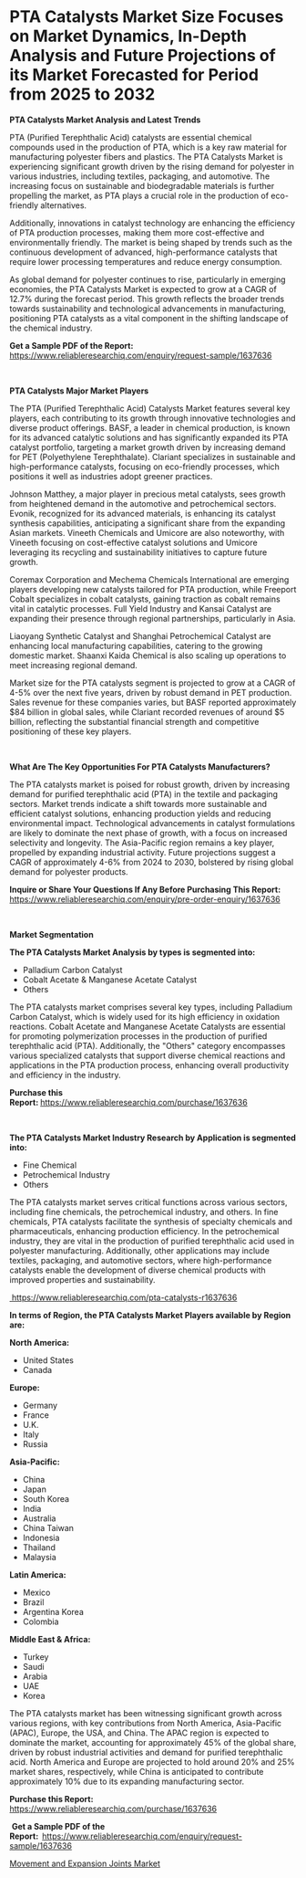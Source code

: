 <p><h1>PTA Catalysts Market Size Focuses on Market Dynamics, In-Depth Analysis and Future Projections of its Market Forecasted for Period from 2025 to 2032</h1></p><p><strong>PTA Catalysts Market Analysis and Latest Trends</strong></p>
<p><p>PTA (Purified Terephthalic Acid) catalysts are essential chemical compounds used in the production of PTA, which is a key raw material for manufacturing polyester fibers and plastics. The PTA Catalysts Market is experiencing significant growth driven by the rising demand for polyester in various industries, including textiles, packaging, and automotive. The increasing focus on sustainable and biodegradable materials is further propelling the market, as PTA plays a crucial role in the production of eco-friendly alternatives.</p><p>Additionally, innovations in catalyst technology are enhancing the efficiency of PTA production processes, making them more cost-effective and environmentally friendly. The market is being shaped by trends such as the continuous development of advanced, high-performance catalysts that require lower processing temperatures and reduce energy consumption.</p><p>As global demand for polyester continues to rise, particularly in emerging economies, the PTA Catalysts Market is expected to grow at a CAGR of 12.7% during the forecast period. This growth reflects the broader trends towards sustainability and technological advancements in manufacturing, positioning PTA catalysts as a vital component in the shifting landscape of the chemical industry.</p></p>
<p><strong>Get a Sample PDF of the Report:&nbsp;</strong> <a href="https://www.reliableresearchiq.com/enquiry/request-sample/1637636?utm_campaign=2455&utm_medium=2&utm_source=Github&utm_content=ia&utm_term=02042025&utm_id=pta-catalysts">https://www.reliableresearchiq.com/enquiry/request-sample/1637636</a></p>
<p>&nbsp;</p>
<p><strong>PTA Catalysts Major Market Players</strong></p>
<p><p>The PTA (Purified Terephthalic Acid) Catalysts Market features several key players, each contributing to its growth through innovative technologies and diverse product offerings. BASF, a leader in chemical production, is known for its advanced catalytic solutions and has significantly expanded its PTA catalyst portfolio, targeting a market growth driven by increasing demand for PET (Polyethylene Terephthalate). Clariant specializes in sustainable and high-performance catalysts, focusing on eco-friendly processes, which positions it well as industries adopt greener practices.</p><p>Johnson Matthey, a major player in precious metal catalysts, sees growth from heightened demand in the automotive and petrochemical sectors. Evonik, recognized for its advanced materials, is enhancing its catalyst synthesis capabilities, anticipating a significant share from the expanding Asian markets. Vineeth Chemicals and Umicore are also noteworthy, with Vineeth focusing on cost-effective catalyst solutions and Umicore leveraging its recycling and sustainability initiatives to capture future growth.</p><p>Coremax Corporation and Mechema Chemicals International are emerging players developing new catalysts tailored for PTA production, while Freeport Cobalt specializes in cobalt catalysts, gaining traction as cobalt remains vital in catalytic processes. Full Yield Industry and Kansai Catalyst are expanding their presence through regional partnerships, particularly in Asia.</p><p>Liaoyang Synthetic Catalyst and Shanghai Petrochemical Catalyst are enhancing local manufacturing capabilities, catering to the growing domestic market. Shaanxi Kaida Chemical is also scaling up operations to meet increasing regional demand.</p><p>Market size for the PTA catalysts segment is projected to grow at a CAGR of 4-5% over the next five years, driven by robust demand in PET production. Sales revenue for these companies varies, but BASF reported approximately $84 billion in global sales, while Clariant recorded revenues of around $5 billion, reflecting the substantial financial strength and competitive positioning of these key players.</p></p>
<p>&nbsp;</p>
<p><strong>What Are The Key Opportunities For PTA Catalysts Manufacturers?</strong></p>
<p><p>The PTA catalysts market is poised for robust growth, driven by increasing demand for purified terephthalic acid (PTA) in the textile and packaging sectors. Market trends indicate a shift towards more sustainable and efficient catalyst solutions, enhancing production yields and reducing environmental impact. Technological advancements in catalyst formulations are likely to dominate the next phase of growth, with a focus on increased selectivity and longevity. The Asia-Pacific region remains a key player, propelled by expanding industrial activity. Future projections suggest a CAGR of approximately 4-6% from 2024 to 2030, bolstered by rising global demand for polyester products.</p></p>
<p><strong>Inquire or Share Your Questions If Any Before Purchasing This Report:</strong> <a href="https://www.reliableresearchiq.com/enquiry/pre-order-enquiry/1637636?utm_campaign=2455&utm_medium=2&utm_source=Github&utm_content=ia&utm_term=02042025&utm_id=pta-catalysts">https://www.reliableresearchiq.com/enquiry/pre-order-enquiry/1637636</a></p>
<p>&nbsp;</p>
<p><strong>Market Segmentation</strong></p>
<p><strong>The PTA Catalysts Market Analysis by types is segmented into:</strong></p>
<p><ul><li>Palladium Carbon Catalyst</li><li>Cobalt Acetate & Manganese Acetate Catalyst</li><li>Others</li></ul></p>
<p><p>The PTA catalysts market comprises several key types, including Palladium Carbon Catalyst, which is widely used for its high efficiency in oxidation reactions. Cobalt Acetate and Manganese Acetate Catalysts are essential for promoting polymerization processes in the production of purified terephthalic acid (PTA). Additionally, the "Others" category encompasses various specialized catalysts that support diverse chemical reactions and applications in the PTA production process, enhancing overall productivity and efficiency in the industry.</p></p>
<p><strong>Purchase this Report:&nbsp;</strong><a href="https://www.reliableresearchiq.com/purchase/1637636?utm_campaign=2455&utm_medium=2&utm_source=Github&utm_content=ia&utm_term=02042025&utm_id=pta-catalysts">https://www.reliableresearchiq.com/purchase/1637636</a></p>
<p>&nbsp;</p>
<p><strong>The PTA Catalysts Market Industry Research by Application is segmented into:</strong></p>
<p><ul><li>Fine Chemical</li><li>Petrochemical Industry</li><li>Others</li></ul></p>
<p><p>The PTA catalysts market serves critical functions across various sectors, including fine chemicals, the petrochemical industry, and others. In fine chemicals, PTA catalysts facilitate the synthesis of specialty chemicals and pharmaceuticals, enhancing production efficiency. In the petrochemical industry, they are vital in the production of purified terephthalic acid used in polyester manufacturing. Additionally, other applications may include textiles, packaging, and automotive sectors, where high-performance catalysts enable the development of diverse chemical products with improved properties and sustainability.</p></p>
<p><a href="https://www.reliableresearchiq.com/pta-catalysts-r1637636?utm_campaign=2455&utm_medium=2&utm_source=Github&utm_content=ia&utm_term=02042025&utm_id=pta-catalysts">&nbsp;https://www.reliableresearchiq.com/pta-catalysts-r1637636</a></p>
<p><strong>In terms of Region, the PTA Catalysts Market Players available by Region are:</strong></p>
<p>
    <p> <strong> North America: </strong>
        <ul>
            <li>United States</li>
            <li>Canada</li>
        </ul>
        </p> 
    <p> <strong> Europe: </strong>
        <ul>
            <li>Germany</li>
            <li>France</li>
            <li>U.K.</li>
            <li>Italy</li>
            <li>Russia</li>
        </ul>
        </p> 
    <p> <strong> Asia-Pacific: </strong>
        <ul>
            <li>China</li>
            <li>Japan</li>
            <li>South Korea</li>
            <li>India</li>
            <li>Australia</li>
            <li>China Taiwan</li>
            <li>Indonesia</li>
            <li>Thailand</li>
            <li>Malaysia</li>
        </ul>
        </p> 
    <p> <strong> Latin America: </strong>
        <ul>
            <li>Mexico</li>
            <li>Brazil</li>
            <li>Argentina Korea</li>
            <li>Colombia</li>
        </ul>
        </p> 
    <p> <strong> Middle East & Africa: </strong>
        <ul>
            <li>Turkey</li>
            <li>Saudi</li>
            <li>Arabia</li>
            <li>UAE</li>
            <li>Korea</li>
        </ul>
    </p>
    </p>
<p><p>The PTA catalysts market has been witnessing significant growth across various regions, with key contributions from North America, Asia-Pacific (APAC), Europe, the USA, and China. The APAC region is expected to dominate the market, accounting for approximately 45% of the global share, driven by robust industrial activities and demand for purified terephthalic acid. North America and Europe are projected to hold around 20% and 25% market shares, respectively, while China is anticipated to contribute approximately 10% due to its expanding manufacturing sector.</p></p>
<p><strong>Purchase this Report: </strong><a href="https://www.reliableresearchiq.com/purchase/1637636?utm_campaign=2455&utm_medium=2&utm_source=Github&utm_content=ia&utm_term=02042025&utm_id=pta-catalysts">https://www.reliableresearchiq.com/purchase/1637636</a></p>
<p>&nbsp;<strong>Get a Sample PDF of the Report:&nbsp;&nbsp;</strong><a href="https://www.reliableresearchiq.com/enquiry/request-sample/1637636?utm_campaign=2455&utm_medium=2&utm_source=Github&utm_content=ia&utm_term=02042025&utm_id=pta-catalysts">https://www.reliableresearchiq.com/enquiry/request-sample/1637636</a></p>
<p><strong></strong></p>
<p><p><a href="https://github.com/AlisaRowe24/Market-Research-Report-List-2/blob/main/movement-and-expansion-joints-market.md?utm_campaign=2455&utm_medium=2&utm_source=Github&utm_content=ia&utm_term=02042025&utm_id=pta-catalysts">Movement and Expansion Joints Market</a></p></p>